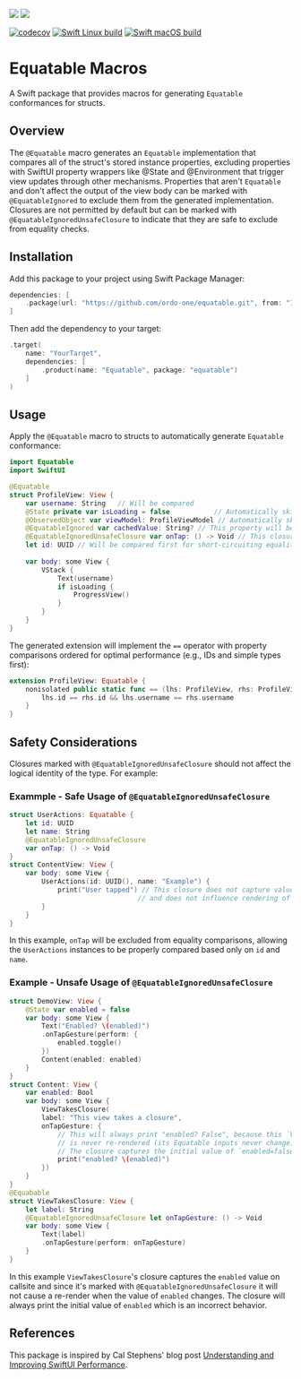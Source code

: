 [![](https://img.shields.io/endpoint?url=https%3A%2F%2Fswiftpackageindex.com%2Fapi%2Fpackages%2Fordo-one%2Fequatable%2Fbadge%3Ftype%3Dswift-versions)](https://swiftpackageindex.com/ordo-one/equatable)
[![](https://img.shields.io/endpoint?url=https%3A%2F%2Fswiftpackageindex.com%2Fapi%2Fpackages%2Fordo-one%2Fequatable%2Fbadge%3Ftype%3Dplatforms)](https://swiftpackageindex.com/ordo-one/equatable)

[![codecov](https://codecov.io/github/ordo-one/equatable/graph/badge.svg?token=pqcp4akVCV)](https://codecov.io/github/ordo-one/equatable)
[![Swift Linux build](https://github.com/ordo-one/equatable/actions/workflows/swift-linux-build.yml/badge.svg)](https://github.com/ordo-one/equatable/actions/workflows/swift-linux-build.yml)
[![Swift macOS build](https://github.com/ordo-one/equatable/actions/workflows/swift-macos-build.yml/badge.svg)](https://github.com/ordo-one/equatable/actions/workflows/swift-macos-build.yml)

# Equatable Macros

A Swift package that provides macros for generating `Equatable` conformances for structs.

## Overview

The `@Equatable` macro generates an `Equatable` implementation that compares all of the struct's stored instance properties, excluding properties with SwiftUI property wrappers like @State and @Environment that trigger view updates through other mechanisms. Properties that aren't `Equatable` and don't affect the output of the view body can be marked with `@EquatableIgnored` to exclude them from the generated implementation. Closures are not permitted by default but can be marked with `@EquatableIgnoredUnsafeClosure` to indicate that they are safe to exclude from equality checks.

## Installation

Add this package to your project using Swift Package Manager:

```swift
dependencies: [
    .package(url: "https://github.com/ordo-one/equatable.git", from: "1.0.0")
]
```

Then add the dependency to your target:

```swift
.target(
    name: "YourTarget",
    dependencies: [
        .product(name: "Equatable", package: "equatable")
    ]
)
```

## Usage

Apply the `@Equatable` macro to structs to automatically generate `Equatable` conformance:

```swift
import Equatable
import SwiftUI

@Equatable
struct ProfileView: View {
    var username: String   // Will be compared
    @State private var isLoading = false           // Automatically skipped
    @ObservedObject var viewModel: ProfileViewModel // Automatically skipped
    @EquatableIgnored var cachedValue: String? // This property will be excluded
    @EquatableIgnoredUnsafeClosure var onTap: () -> Void // This closure is safe and will be ignored in comparison (in order for it to be safe we must be sure that this closure does not capture value types on call site)
    let id: UUID // Will be compared first for short-circuiting equality checks
    
    var body: some View {
        VStack {
            Text(username)
            if isLoading {
                ProgressView()
            }
        }
    }
}
```

The generated extension will implement the `==` operator with property comparisons ordered for optimal performance (e.g., IDs and simple types first):

```swift
extension ProfileView: Equatable {
    nonisolated public static func == (lhs: ProfileView, rhs: ProfileView) -> Bool {
        lhs.id == rhs.id && lhs.username == rhs.username
    }
}
```

## Safety Considerations

Closures marked with `@EquatableIgnoredUnsafeClosure` should not affect the logical identity of the type. For example:

### Exammple - Safe Usage of `@EquatableIgnoredUnsafeClosure`
```swift
struct UserActions: Equatable {
    let id: UUID
    let name: String
    @EquatableIgnoredUnsafeClosure
    var onTap: () -> Void
}
struct ContentView: View {
    var body: some View {
        UserActions(id: UUID(), name: "Example") {
            print("User tapped") // This closure does not capture value types on call site
                                // and does not influence rendering of `UserActions` view's body.
        }
    }
}
```
In this example, `onTap` will be excluded from equality comparisons, allowing the `UserActions` instances to be properly compared based only on `id` and `name`.

### Example - Unsafe Usage of `@EquatableIgnoredUnsafeClosure`
```swift
struct DemoView: View {
    @State var enabled = false
    var body: some View {
        Text("Enabled? \(enabled)")
        .onTapGesture(perform: {
            enabled.toggle()
        })
        Content(enabled: enabled)
    }
}
struct Content: View {
    var enabled: Bool
    var body: some View {
        ViewTakesClosure(
        label: "This view takes a closure",
        onTapGesture: {
            // This will always print "enabled? False", because this `ViewTakesClosure`
            // is never re-rendered (its Equatable inputs never change).
            // The closure captures the initial value of `enabled=false`.
            print("enabled? \(enabled)")
        })
    }
}
@Equabable
struct ViewTakesClosure: View {
    let label: String
    @EquatableIgnoredUnsafeClosure let onTapGesture: () -> Void
    var body: some View {
        Text(label)
        .onTapGesture(perform: onTapGesture)
    }
}
```
In this example `ViewTakesClosure`'s closure captures the `enabled` value on callsite and since it's marked with `@EquatableIgnoredUnsafeClosure`
it will not cause a re-render when the value of `enabled` changes. The closure will always print the initial value of `enabled` which is an incorrect behavior.

## References

This package is inspired by Cal Stephens' blog post [Understanding and Improving SwiftUI Performance](https://medium.com/airbnb-engineering/understanding-and-improving-swiftui-performance-37b77ac61896).
